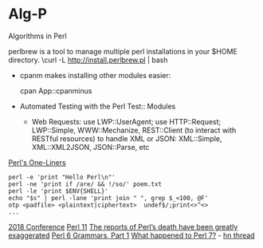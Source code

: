 Alg-P
=====

Algorithms in Perl

perlbrew is a tool to manage multiple perl installations in your $HOME directory. 
\curl -L http://install.perlbrew.pl | bash

+ cpanm makes installing other modules easier:

    cpan App::cpanminus

+ Automated Testing with the Perl Test:: Modules
  + Web Requests: 
                use LWP::UserAgent; use HTTP::Request; 
                LWP::Simple, WWW::Mechanize, REST::Client (to interact with RESTful resources)
                to handle XML or JSON: XML::Simple, XML::XML2JSON, JSON::Parse, etc


[Perl's One-Liners](https://github.com/learnbyexample/Command-line-text-processing/blob/master/perl_the_swiss_knife.md)

    perl -e 'print "Hello Perl\n"'
    perl -ne 'print if /are/ && !/so/' poem.txt
    perl -le 'print $ENV{SHELL}'
    echo "$s" | perl -lane 'print join " ", grep $_<100, @F'
    otp <padfile> <plaintext|ciphertext>  undef$/;print<>^<>
    ...
    


[2018 Conference](https://perlconference.us/tpc-2018-slc/)
[Perl 11](http://perl11.org/)
[The reports of Perl’s death have been greatly exaggerated](https://phoenixtrap.com/2021/10/19/the-reports-of-perls-death-have-been-greatly-exaggerated/)
[Perl 6 Grammars, Part 1](https://www.perl.com/article/perl-6-grammers-part-1/)
[What happened to Perl 7?](http://blogs.perl.org/users/psc/2022/05/what-happened-to-perl-7.html) - [hn thread](https://news.ycombinator.com/item?id=31515787)
